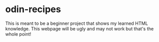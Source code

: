 # odin-recipes
This is meant to be a beginner project that shows my learned HTML knowledge. This webpage will be ugly and may not work but that's the whole point!
